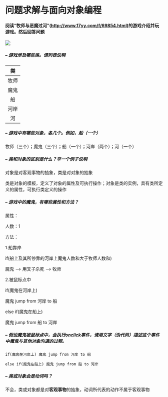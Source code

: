 # 问题求解与面向对象编程

#### 阅读“牧师与恶魔过河”(http://www.17yy.com/f/69854.html)的游戏介绍并玩游戏。然后回答问题 

![](http://m.qpic.cn/psb?/V10TtYkp2MvHv1/Hy3ApOqAh2UW1JvY6Y2cvKGovsQE5yV6H2sQpdW5Jsk!/b/dDYBAAAAAAAA&bo=tAMIAgAAAAACV84!&rf=viewer_4)

##### – 游戏涉及哪些类。请列表说明 

|类 |
|:-:|
|牧师|
|魔鬼|
|船|
|河岸|
|河|

##### – 游戏中有哪些对象，各几个。例如，船（一个） 

牧师（三个）；魔鬼（三个）；船（一个）；河岸（两个）；河（一个）

##### – 类和对象的区别是什么？举一个例子说明

对象是对客观事物的抽象，类是对对象的抽象

类是对象的模板，定义了对象的属性及可执行操作；对象是类的实例，具有类所定义的属性，可执行类定义的操作


##### – 游戏中的魔鬼，有哪些属性和方法？ 

属性：

人数：1

方法：

1.船靠岸

if(船上及其所停靠的河岸上魔鬼人数和大于牧师人数和)

魔鬼 —> 用叉子杀死 —> 牧师

2.被鼠标点中

if(魔鬼在河岸上) 

魔鬼 jump from 河岸 to 船 

else if(魔鬼在船上) 

魔鬼 jump from 船 to 河岸


##### – 假设魔鬼被鼠标点中，会执行onclick事件，请用文字（伪代码）描述这个事件中魔鬼与其他对象沟通的过程。 

```
if(魔鬼在河岸上) 魔鬼 jump from 河岸 to 船 

else if(魔鬼在船上) 魔鬼 jump from 船 to 河岸
```

##### – 类或对象会是动词吗？

不会，类或对象都是对**客观事物**的抽象，动词所代表的动作不属于客观事物